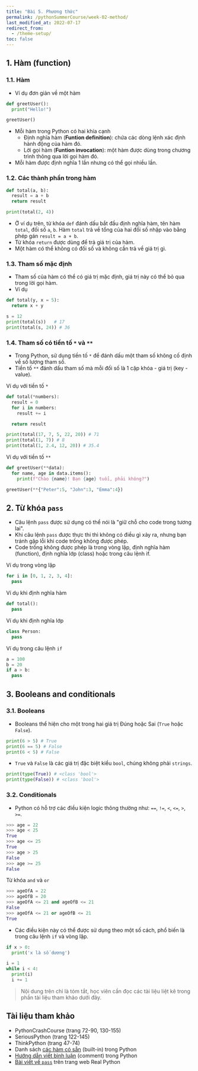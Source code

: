 ```yaml
---
title: "Bài 5. Phương thức"
permalink: /pythonSummerCourse/week-02-method/
last_modified_at: 2022-07-17
redirect_from:
  - /theme-setup/
toc: false
---
```


## 1. Hàm (function)
### 1.1. Hàm
- Ví dụ đơn giản về một hàm
```py
def greetUser():
  print("Hello!")

greetUser()
```
- Mỗi hàm trong Python có hai khía cạnh
  - Định nghĩa hàm (**Funtion definition**): chứa các dòng lệnh xác định hành động của hàm đó.
  - Lời gọi hàm (**Funtion invocation**): một hàm được dùng trong chương trình thông qua lời gọi hàm đó.
- Mỗi hàm được định nghĩa 1 lần nhưng có thể gọi nhiều lần.

### 1.2. Các thành phần trong hàm
```py
def total(a, b):
  result = a + b
  return result

print(total(2, 4))
```
- Ở ví dụ trên, từ khóa `def` đánh dấu bắt đầu định nghĩa hàm, tên hàm `total`, đối số `a`, `b`. Hàm `total` trả về tổng của hai đối số nhập vào bằng phép gán `result = a + b`.
- Từ khóa `return` được dùng để trả giá trị của hàm.
- Một hàm có thể không có đối số và không cần trả về giá trị gì.

### 1.3. Tham số mặc định
- Tham số của hàm có thể có giá trị mặc định, giá trị này có thể bỏ qua trong lời gọi hàm.
- Ví dụ
```py
def total(y, x = 5):
  return x + y

s = 12
print(total(s))   # 17
print(total(s, 24)) # 36
```
### 1.4. Tham số có tiền tố `*` và `**`
- Trong Python, sử dụng tiền tố `*` để đánh dấu một tham số không cố định về số lượng tham số.
- Tiền tố `**` đánh dấu tham số mà mỗi đối số là 1 cặp khóa - giá trị (key - value).

Ví dụ với tiền tố `*`
```py
def total(*numbers):
  result = 0
  for i in numbers:
    result += i

  return result

print(total(17, 7, 5, 22, 20)) # 71
print(total(1, 7)) # 8
print(total(1, 2.4, 12, 20)) # 35.4
```
Ví dụ với tiền tố `**`
```py
def greetUser(**data):
  for name, age in data.items():
  	print(f"Chào {name}! Bạn {age} tuổi, phải không?")

greetUser(**{"Peter":5, "John":3, "Emma":4})
```
## 2. Từ khóa `pass`
- Câu lệnh `pass` được sử dụng có thể nói là "giữ chỗ cho code trong tương lai".
- Khi câu lệnh `pass` được thực thi thì không có điều gì xảy ra, nhưng bạn tránh gặp lỗi khi code trống không được phép.
- Code trống không được phép là trong vòng lặp, định nghĩa hàm (function), định nghĩa lớp (class) hoặc trong câu lệnh if.

Ví dụ trong vòng lặp
```py
for i in [0, 1, 2, 3, 4]:
  pass
```
Ví dụ khi định nghĩa hàm
```py
def total():
  pass
```
Ví dụ khi định nghĩa lớp
```py
class Person:
  pass
```
Ví dụ trong câu lệnh `if`
```py
a = 100
b = 20
if a > b:
  pass
```
## 3. Booleans and conditionals

### 3.1. Booleans
- Booleans thể hiện cho một trong hai giá trị Đúng hoặc Sai (`True` hoặc `False`).
```py
print(6 > 5) # True
print(6 == 5) # False
print(6 < 5) # False
```
- `True` và `False` là các giá trị đặc biệt kiểu `bool`, chúng không phải `strings`.
```py
print(type(True)) # <class 'bool'>
print(type(False)) # <class 'bool'>
```
### 3.2. Conditionals
- Python có hỗ trợ các điều kiện logic thông thường như: `==`, `!=`, `<`, `<=`, `>`, `>=`.
```py
>>> age = 22
>>> age < 25
True
>>> age <= 25
True
>>> age > 25
False
>>> age >= 25
False
```
Từ khóa `and` và `or`
```py
>>> ageOfA = 22
>>> ageOfB = 20
>>> ageOfA <= 21 and ageOfB <= 21
False
>>> ageOfA <= 21 or ageOfB <= 21
True
```
- Các điều kiện này có thể được sử dụng theo một số cách, phổ biến là trong câu lệnh `if` và vòng lặp.
```py
if x > 0:
  print('x là số dương')
```
```py
i = 1
while i < 4:
  print(i)
  i += 1
```
> Nội dung trên chỉ là tóm tắt, học viên cần đọc các tài liệu liệt kê trong phần tài liệu tham khảo dưới đây.

## Tài liệu tham khảo
- PythonCrashCourse (trang 72-90, 130-155)
- SeriousPython (trang 122-145)
- ThinkPython (trang 47-74)
- Danh sách [các hàm có sẵn](https://docs.python.org/3/library/functions.html) (built-in) trong Python
- [Hướng dẫn viết bình luận](https://realpython.com/python-comments-guide/) (comment) trong Python
- [Bài viết về `pass`](https://realpython.com/python-pass/) trên trang web Real Python
